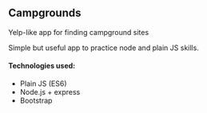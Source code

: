 ## Campgrounds
Yelp-like app for finding campground sites

Simple but useful app to practice node and plain JS skills.

#### Technologies used:
- Plain JS (ES6)
- Node.js + express
- Bootstrap